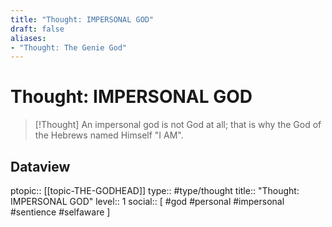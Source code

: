 ```yaml
---
title: "Thought: IMPERSONAL GOD"
draft: false
aliases:
- "Thought: The Genie God"
---
```

# Thought: IMPERSONAL GOD
> [!Thought]
> An impersonal god is not God at all; that is why the God of the Hebrews named Himself "I AM".

## Dataview
ptopic:: [[topic-THE-GODHEAD]]
type:: #type/thought
title:: "Thought: IMPERSONAL GOD"
level:: 1
social:: [ #god #personal #impersonal #sentience #selfaware ]